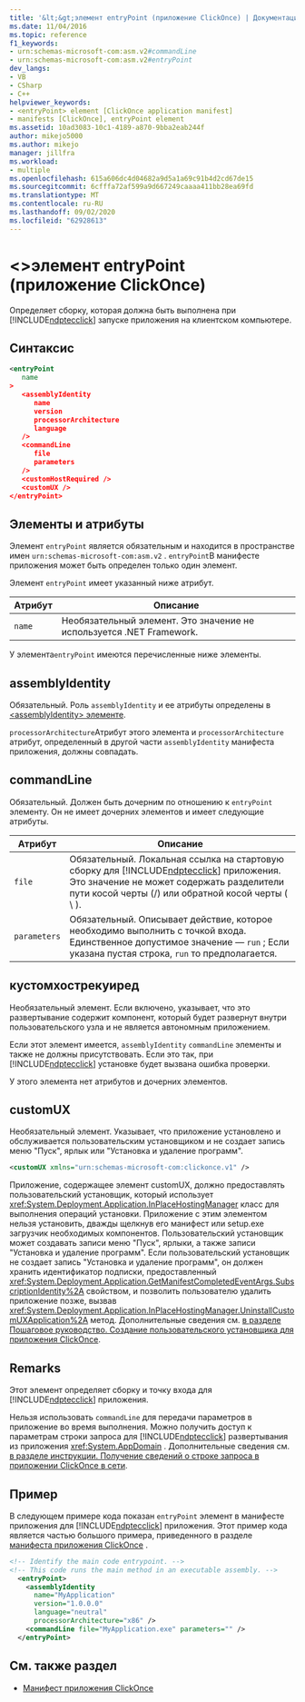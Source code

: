 ```yaml
---
title: '&lt;&gt;элемент entryPoint (приложение ClickOnce) | Документация Майкрософт'
ms.date: 11/04/2016
ms.topic: reference
f1_keywords:
- urn:schemas-microsoft-com:asm.v2#commandLine
- urn:schemas-microsoft-com:asm.v2#entryPoint
dev_langs:
- VB
- CSharp
- C++
helpviewer_keywords:
- <entryPoint> element [ClickOnce application manifest]
- manifests [ClickOnce], entryPoint element
ms.assetid: 10ad3083-10c1-4189-a870-9bba2eab244f
author: mikejo5000
ms.author: mikejo
manager: jillfra
ms.workload:
- multiple
ms.openlocfilehash: 615a606dc4d04682a9d5a1a69c91b4d2cd67de15
ms.sourcegitcommit: 6cfffa72af599a9d667249caaaa411bb28ea69fd
ms.translationtype: MT
ms.contentlocale: ru-RU
ms.lasthandoff: 09/02/2020
ms.locfileid: "62928613"
---
```

# <a name="ltentrypointgt-element-clickonce-application"></a>&lt;&gt;элемент entryPoint (приложение ClickOnce)
Определяет сборку, которая должна быть выполнена при [!INCLUDE[ndptecclick](../deployment/includes/ndptecclick_md.md)] запуске приложения на клиентском компьютере.

## <a name="syntax"></a>Синтаксис

```xml
<entryPoint
   name
>
   <assemblyIdentity
      name
      version
      processorArchitecture
      language
   />
   <commandLine
      file
      parameters
   />
   <customHostRequired />
   <customUX />
</entryPoint>
```

## <a name="elements-and-attributes"></a>Элементы и атрибуты
 Элемент `entryPoint` является обязательным и находится в пространстве имен `urn:schemas-microsoft-com:asm.v2` . `entryPoint`В манифесте приложения может быть определен только один элемент.

 Элемент `entryPoint` имеет указанный ниже атрибут.

|Атрибут|Описание|
|---------------|-----------------|
|`name`|Необязательный элемент. Это значение не используется .NET Framework.|

 У элемента`entryPoint` имеются перечисленные ниже элементы.

## <a name="assemblyidentity"></a>assemblyIdentity
 Обязательный. Роль `assemblyIdentity` и ее атрибуты определены в [ \<assemblyIdentity> элементе](../deployment/assemblyidentity-element-clickonce-application.md).

 `processorArchitecture`Атрибут этого элемента и `processorArchitecture` атрибут, определенный в другой части `assemblyIdentity` манифеста приложения, должны совпадать.

## <a name="commandline"></a>commandLine
 Обязательный. Должен быть дочерним по отношению к `entryPoint` элементу. Он не имеет дочерних элементов и имеет следующие атрибуты.

| Атрибут | Описание |
|--------------| - |
| `file` | Обязательный. Локальная ссылка на стартовую сборку для [!INCLUDE[ndptecclick](../deployment/includes/ndptecclick_md.md)] приложения. Это значение не может содержать разделители пути косой черты (/) или обратной косой черты ( \\ ). |
| `parameters` | Обязательный. Описывает действие, которое необходимо выполнить с точкой входа. Единственное допустимое значение — `run` ; Если указана пустая строка, `run` то предполагается. |

## <a name="customhostrequired"></a>кустомхострекуиред
 Необязательный элемент. Если включено, указывает, что это развертывание содержит компонент, который будет развернут внутри пользовательского узла и не является автономным приложением.

 Если этот элемент имеется, `assemblyIdentity` `commandLine` элементы и также не должны присутствовать. Если это так, при [!INCLUDE[ndptecclick](../deployment/includes/ndptecclick_md.md)] установке будет вызвана ошибка проверки.

 У этого элемента нет атрибутов и дочерних элементов.

## <a name="customux"></a>customUX
 Необязательный элемент. Указывает, что приложение установлено и обслуживается пользовательским установщиком и не создает запись меню "Пуск", ярлык или "Установка и удаление программ".

```xml
<customUX xmlns="urn:schemas-microsoft-com:clickonce.v1" />
```

 Приложение, содержащее элемент customUX, должно предоставлять пользовательский установщик, который использует <xref:System.Deployment.Application.InPlaceHostingManager> класс для выполнения операций установки. Приложение с этим элементом нельзя установить, дважды щелкнув его манифест или setup.exe загрузчик необходимых компонентов. Пользовательский установщик может создавать записи меню "Пуск", ярлыки, а также записи "Установка и удаление программ". Если пользовательский установщик не создает запись "Установка и удаление программ", он должен хранить идентификатор подписки, предоставленный <xref:System.Deployment.Application.GetManifestCompletedEventArgs.SubscriptionIdentity%2A> свойством, и позволить пользователю удалить приложение позже, вызвав <xref:System.Deployment.Application.InPlaceHostingManager.UninstallCustomUXApplication%2A> метод. Дополнительные сведения см. [в разделе Пошаговое руководство. Создание пользовательского установщика для приложения ClickOnce](../deployment/walkthrough-creating-a-custom-installer-for-a-clickonce-application.md).

## <a name="remarks"></a>Remarks
 Этот элемент определяет сборку и точку входа для [!INCLUDE[ndptecclick](../deployment/includes/ndptecclick_md.md)] приложения.

 Нельзя использовать `commandLine` для передачи параметров в приложение во время выполнения. Можно получить доступ к параметрам строки запроса для [!INCLUDE[ndptecclick](../deployment/includes/ndptecclick_md.md)] развертывания из приложения <xref:System.AppDomain> . Дополнительные сведения см. [в разделе инструкции. Получение сведений о строке запроса в приложении ClickOnce в сети](../deployment/how-to-retrieve-query-string-information-in-an-online-clickonce-application.md).

## <a name="example"></a>Пример
 В следующем примере кода показан `entryPoint` элемент в манифесте приложения для [!INCLUDE[ndptecclick](../deployment/includes/ndptecclick_md.md)] приложения. Этот пример кода является частью большого примера, приведенного в разделе [манифеста приложения ClickOnce](../deployment/clickonce-application-manifest.md) .

```xml
<!-- Identify the main code entrypoint. -->
<!-- This code runs the main method in an executable assembly. -->
  <entryPoint>
    <assemblyIdentity
      name="MyApplication"
      version="1.0.0.0"
      language="neutral"
      processorArchitecture="x86" />
    <commandLine file="MyApplication.exe" parameters="" />
  </entryPoint>
```

## <a name="see-also"></a>См. также раздел
- [Манифест приложения ClickOnce](../deployment/clickonce-application-manifest.md)
